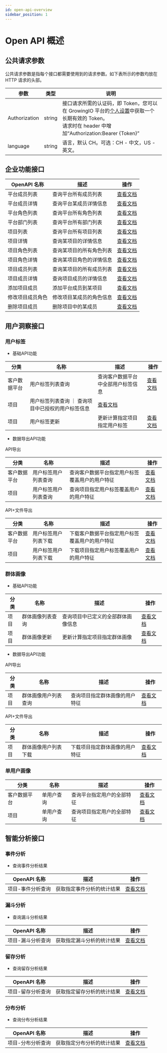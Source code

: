 ```yaml
---
id: open-api-overview
sidebar_position: 1
---
```


# Open API 概述

## 公共请求参数

公共请求参数是指每个接口都需要使用到的请求参数。如下表所示的参数均放在 HTTP 请求的头部。

| 参数          | 类型   | 说明                                                                                                                                                                                    |
| ------------- | ------ | --------------------------------------------------------------------------------------------------------------------------------------------------------------------------------------- |
| Authorization | string | 接口请求所需的认证码，即 Token，您可以在 GrowingIO 平台的[个人设置](../../product-manual/personal)中获取一个长期有效的 Token。<br/>请求时在 header 中增加“Authorization:Bearer {Token}” |
| language      | string | 语言，默认 CH。可选：CH - 中文，US - 英文。                                                                                                                                             |

## 企业功能接口

| OpenAPI 名称     | 描述                     | 操作                                               |
| ---------------- | ------------------------ | -------------------------------------------------- |
| 平台成员列表     | 查询平台所有成员列表     | [查看文档](./enterprise-api/platform-users)        |
| 平台成员详情     | 查询平台某成员详情信息   | [查看文档](./enterprise-api/platform-user)         |
| 平台角色列表     | 查询平台所有角色列表     | [查看文档](./enterprise-api/platform-roles)        |
| 平台部门列表     | 查询平台所有部门列表     | [查看文档](./enterprise-api/platform-departments)  |
| 项目列表         | 查询平台所有项目列表     | [查看文档](./enterprise-api/projects)              |
| 项目详情         | 查询某项目的详情信息     | [查看文档](./enterprise-api/project)               |
| 项目角色列表     | 查询某项目的所有角色列表 | [查看文档](./enterprise-api/project-roles)         |
| 项目角色详情     | 查询某项目角色的详情信息 | [查看文档](./enterprise-api/project-role)          |
| 项目成员列表     | 查询某项目的所有成员列表 | [查看文档](./enterprise-api/project-users)         |
| 项目成员详情     | 查询项目成员的详情信息   | [查看文档](./enterprise-api/project-user)          |
| 添加项目成员     | 添加平台成员到某项目     | [查看文档](./enterprise-api/project-user-add)      |
| 修改项目成员角色 | 修改项目某成员的角色信息 | [查看文档](./enterprise-api/project-user-role-upt) |
| 删除项目成员     | 删除项目中的某成员       | [查看文档](./enterprise-api/project-user-del)      |

## 用户洞察接口

### 用户标签

- 基础API功能

| 分类          | 名称                  | 描述                                | 操作                                             |
| ------------ | --------------------- | ---------------------------------- | ----------------------------------------------- |
| 客户数据平台   | 用户标签列表查询         | 查询客户数据平台中全部用户标签信息       | [查看文档](./user-api/dc-search-user-tags)       |
| 项目          | 用户标签列表查询         ｜ 查询项目中已授权的用户标签信息         | [查看文档](./user-api/project-search-user-tags)   |
| 项目          | 用户标签更新             | 更新计算指定项目指定用户标签         | [查看文档](./user-api/project-compute-user-tag) |

- 数据导出API功能

API导出

| 分类          | 名称                  | 描述                                | 操作                                             |
| ------------ | --------------------- | ---------------------------------- | ----------------------------------------------- |
| 客户数据平台   | 用户标签用户列表查询    | 查询客户数据平台指定用户标签覆盖用户的用户特征 | [查看文档](./user-api/dc-search-user-tag-users) |
| 项目          | 用户标签用户列表查询   | 查询项目指定用户标签覆盖用户的用户特征     | [查看文档](./user-api/project-search-user-tag-users) |

API+文件导出

| 分类          | 名称                  | 描述                                | 操作                                             |
| ------------ | --------------------- | ---------------------------------- | ----------------------------------------------- |
| 客户数据平台   | 用户标签用户列表下载  | 下载客户数据平台指定用户标签覆盖用户的用户特征 | [查看文档](./user-api/dc-download-user-tag-users)  |
| 项目          | 用户标签用户列表下载   | 下载项目指定用户标签覆盖用户的用户特征     | [查看文档](./user-api/project-download-user-tag-users) |

### 群体画像

- 基础API功能

| 分类          | 名称                  | 描述                                | 操作                                             |
| ------------ | --------------------- | ---------------------------------- | ----------------------------------------------- |
| 项目         | 群体画像列表查询         | 查询项目中已定义的全部群体画像信息 | [查看文档](./user-api/project-search-segment-profiles) |
| 项目         | 群体画像更新            | 更新计算指定项目指定群体画像         | [查看文档](./user-api/project-compute-segment-profile) |

- 数据导出API功能

API导出

| 分类          | 名称                  | 描述                                | 操作                                             |
| ------------ | --------------------- | ---------------------------------- | ----------------------------------------------- |
| 项目          | 群体画像用户列表查询 | 查询项目指定群体画像的用户特征 | [查看文档](./user-api/project-search-segment-profile-users) |

API+文件导出

| 分类          | 名称                  | 描述                                | 操作                                             |
| ------------ | --------------------- | ---------------------------------- | ----------------------------------------------- |
| 项目         | 群体画像用户列表下载 | 下载项目指定群体画像的用户特征 | [查看文档](./user-api/project-download-segment-profile-users) |


### 单用户画像

| 分类          | 名称                  | 描述                                | 操作                                             |
| ------------ | --------------------- | ---------------------------------- | ----------------------------------------------- |
| 客户数据平台   | 单用户查询             | 查询平台指定用户的全部特征              | [查看文档](./user-api/dc-search-user)             |
| 项目          | 单用户查询             | 查询项目指定用户的全部特征              | [查看文档](./user-api/project-search-user)        |

## 智能分析接口

### 事件分析

- 查询事件分析结果

| OpenAPI 名称      | 描述                       | 操作                                            |
| ----------------- | -------------------------- | ----------------------------------------------- |
| 项目-事件分析查询 | 获取指定事件分析的统计结果 | [查看文档](./analysis-api/query-event-analysis) |

### 漏斗分析

- 查询漏斗分析结果

| OpenAPI 名称      | 描述                       | 操作                                             |
| ----------------- | -------------------------- | ------------------------------------------------ |
| 项目-漏斗分析查询 | 获取指定漏斗分析的统计结果 | [查看文档](./analysis-api/query-funnel-analysis) |

### 留存分析

- 查询留存分析结果

| OpenAPI 名称      | 描述                       | 操作                                                |
| ----------------- | -------------------------- | --------------------------------------------------- |
| 项目-留存分析查询 | 获取指定留存分析的统计结果 | [查看文档](./analysis-api/query-retention-analysis) |

### 分布分析

- 查询分布分析结果

| OpenAPI 名称      | 描述                       | 操作                                                |
| ----------------- | -------------------------- | --------------------------------------------------- |
| 项目-分布分析查询 | 获取指定分布分析的统计结果 | [查看文档](./analysis-api/query-frequency-analysis) |
